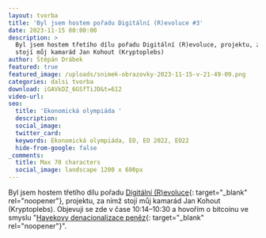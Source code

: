 ```yaml
---
layout: tvorba
title: 'Byl jsem hostem pořadu Digitální (R)evoluce #3'
date: 2023-11-15 00:00:00
description: >
  Byl jsem hostem třetího dílu pořadu Digitální (R)evoluce, projektu, za nímž
  stojí můj kamarád Jan Kohout (Kryptoplebs)
author: Štěpán Drábek
featured: true
featured_image: /uploads/snimek-obrazovky-2023-11-15-v-21-49-09.png
categories: dalsi tvorba
download: iGAVkDZ_6GSfTiJD&t=612
video-url:
seo:
  title: 'Ekonomická olympiáda '
  description:
  social_image:
  twitter_card:
  keywords: Ekonomická olympiáda, EO, EO 2022, EO22
  hide-from-google: false
_comments:
  title: Max 70 characters
  social_image: landscape 1200 x 600px
---
```

Byl jsem hostem třetího dílu pořadu [Digitální (R)evoluce](https://youtu.be/ZHSry2dY2N8?si=GtEDQFBEnM-Iu2oe){: target="_blank" rel="noopener"}, projektu, za nímž stojí můj kamarád Jan Kohout (Kryptoplebs). Objevuji se zde v čase 10:14–10:30 a hovořím o bitcoinu ve smyslu "[Hayekovy denacionalizace peněz](https://www.bitperia.cz/clanek/moznost-volby-meny-hayek){: target="_blank" rel="noopener"}".